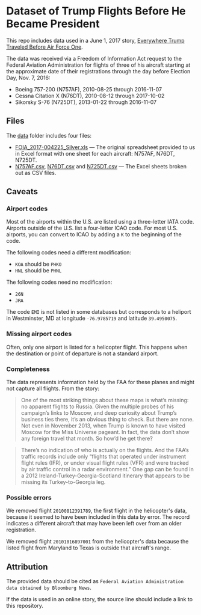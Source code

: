 Dataset of Trump Flights Before He Became President
===

This repo includes data used in a June 1, 2017 story, [Everywhere Trump Traveled Before Air Force One](https://www.bloomberg.com/news/features/2017-06-01/this-is-where-trump-traveled-before-becoming-president).

The data was received via a Freedom of Information Act request to the Federal Aviation Administration for flights of three of his aircraft starting at the approximate date of their registrations through the day before Election Day, Nov. 7, 2016:

* Boeing 757-200 (N757AF), 2010-08-25 through 2016-11-07
* Cessna Citation X (N76DT), 2010-08-12 through 2017-10-02
* Sikorsky S-76 (N725DT), 2013-01-22 through 2016-11-07

## Files

The [data](data/) folder includes four files:

* [FOIA_2017-004225_Silver.xls](data/FOIA_2017-004225_Silver.xls) — The original spreadsheet provided to us in Excel format with one sheet for each aircraft: N757AF, N76DT, N725DT.
* [N757AF.csv](data/N757AF.csv), [N76DT.csv](data/N76DT.csv) and [N725DT.csv](data/N725DT.csv) — The Excel sheets broken out as CSV files.

## Caveats

### Airport codes

Most of the airports within the U.S. are listed using a three-letter IATA code. Airports outside of the U.S. list a four-letter ICAO code. For most U.S. airports, you can convert to ICAO by adding a `K` to the beginning of the code.

The following codes need a different modification:

* `KOA` should be `PHKO`
* `HNL` should be `PHNL`

The following codes need no modification:

* `26N`
* `JRA`

The code `EMI` is not listed in some databases but corresponds to a heliport in Westminster, MD at longitude `-76.9785719` and latitude `39.4950075`.

### Missing airport codes

Often, only one airport is listed for a helicopter flight. This happens when the destination or point of departure is not a standard airport.

### Completeness

The data represents information held by the FAA for these planes and might not capture all flights. From the story:

> One of the most striking things about these maps is what’s missing: no apparent flights to Russia. Given the multiple probes of his campaign’s links to Moscow, and deep curiosity about Trump’s business ties there, it’s an obvious thing to check. But there are none. Not even in November 2013, when Trump is known to have visited Moscow for the Miss Universe pageant. In fact, the data don’t show any foreign travel that month. So how’d he get there?

> There’s no indication of who is actually on the flights. And the FAA’s traffic records include only “flights that operated under instrument flight rules (IFR), or under visual flight rules (VFR) and were tracked by air traffic control in a radar environment.” One gap can be found in a 2012 Ireland-Turkey-Georgia-Scotland itinerary that appears to be missing its Turkey-to-Georgia leg.

### Possible errors

We removed flight `20100812391789`, the first flight in the helicopter's data, because it seemed to have been included in this data by error. The record indicates a different aircraft that may have been left over from an older registration.

We removed flight `20101016897001` from the helicopter's data because the listed flight from Maryland to Texas is outside that aircraft's range.

## Attribution

The provided data should be cited as `Federal Aviation Administration data obtained by Bloomberg News`.

If the data is used in an online story, the source line should include a link to this repository.
